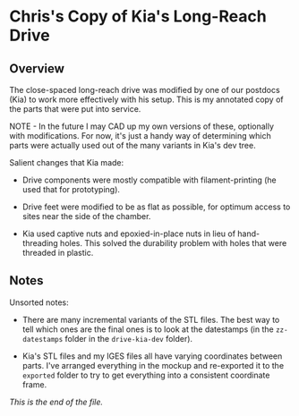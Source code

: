 # Chris's Copy of Kia's Long-Reach Drive

## Overview

The close-spaced long-reach drive was modified by one of our postdocs
(Kia) to work more effectively with his setup. This is my annotated copy
of the parts that were put into service.

NOTE - In the future I may CAD up my own versions of these, optionally with
modifications. For now, it's just a handy way of determining which parts
were actually used out of the many variants in Kia's dev tree.

Salient changes that Kia made:

* Drive components were mostly compatible with filament-printing (he used
that for prototyping).

* Drive feet were modified to be as flat as possible, for optimum access
to sites near the side of the chamber.

* Kia used captive nuts and epoxied-in-place nuts in lieu of hand-threading
holes. This solved the durability problem with holes that were threaded in
plastic.

## Notes

Unsorted notes:

* There are many incremental variants of the STL files. The best way to tell
which ones are the final ones is to look at the datestamps (in the
`zz-datestamps` folder in the `drive-kia-dev` folder).

* Kia's STL files and my IGES files all have varying coordinates between
parts. I've arranged everything in the mockup and re-exported it to the
`exported` folder to try to get everything into a consistent coordinate
frame.


_This is the end of the file._
